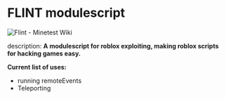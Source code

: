 # FLINT  modulescript

<img src="https://wiki.minetest.net/images/2/2e/Flint.png" alt="Flint - Minetest Wiki"/>


description:
**A modulescript for roblox exploiting, making roblox scripts for hacking games easy.**


**Current list of uses:**
- running remoteEvents
- Teleporting

